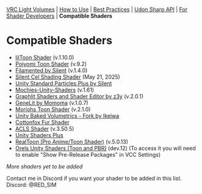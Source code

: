 [VRC Light Volumes](../README.md) | [How to Use](../Documentation/HowToUse.md) | [Best Practices](../Documentation/BestPractices.md) | [Udon Sharp API](../Documentation/UdonSharpAPI.md) | [For Shader Developers](../Documentation/ForShaderDevelopers.md) | **Compatible Shaders**

# Compatible Shaders
- [lilToon Shader](https://github.com/lilxyzw/lilToon) (v.1.10.0)
- [Poiyomi Toon Shader](https://github.com/poiyomi/PoiyomiToonShader) (v.9.2)
- [Filamented by Silent](https://gitlab.com/s-ilent/filamented) (v.1.4.0)
- [Silent Cel Shading Shader](https://gitlab.com/s-ilent/SCSS/-/tree/crosstone-testing?ref_type=heads) (May 21, 2025)
- [Unity Standard Particles Plus by Silent](https://github.com/s-ilent/unity-standard-particles-plus)
- [Mochies-Unity-Shaders](https://github.com/MochiesCode/Mochies-Unity-Shaders) (v.1.61)
- [Graphlit Shaders and Shader Editor by z3y](https://github.com/z3y/Graphlit) (v.2.0.1)
- [GeneLit by Momoma](https://github.com/momoma-null/GeneLit) (v.1.0.7)
- [Moriohs Toon Shader](https://gitlab.com/xMorioh/moriohs-toon-shader) (v.2.1.0)
- [Unity Baked Volumetrics - Fork by Ikeiwa](https://github.com/Ikeiwa/Unity-Baked-Volumetrics)
- [Cottonfox Fur Shader](https://github.com/jamestruhlar/cottonfoxfur/)
- [ACLS Shader](https://aciil.booth.pm/items/1779615) (v.3.50.5)
- [Unity Shaders Plus](https://github.com/ShingenPizza/UnityShadersPlus/)
- [RealToon (Pro Anime/Toon Shader)](https://assetstore.unity.com/packages/vfx/shaders/realtoon-pro-anime-toon-shader-65518?aid=1100lwff7) (v.5.0.13)
- [Orels Unity Shaders (Toon and PBR)](https://github.com/orels1/orels-Unity-Shaders) (dev.12) (To access it you will need to enable "Show Pre-Release Packages" in VCC Settings)

*More shaders yet to be added*

Contact me in Discord if you want your shader to be added in this list.
Discord: @RED_SIM

